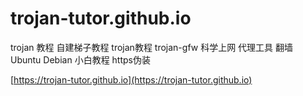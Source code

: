 # trojan-tutor.github.io
trojan 教程 自建梯子教程 trojan教程 trojan-gfw 科学上网 代理工具 翻墙 Ubuntu Debian 小白教程 https伪装

[https://trojan-tutor.github.io](https://trojan-tutor.github.io)
